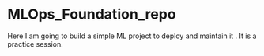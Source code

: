 # MLOps_Foundation_repo
Here I am going to build a simple ML project to deploy and maintain it . It is a practice session.
